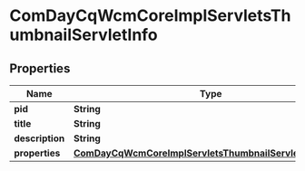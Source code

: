 

# ComDayCqWcmCoreImplServletsThumbnailServletInfo

## Properties

Name | Type | Description | Notes
------------ | ------------- | ------------- | -------------
**pid** | **String** |  |  [optional]
**title** | **String** |  |  [optional]
**description** | **String** |  |  [optional]
**properties** | [**ComDayCqWcmCoreImplServletsThumbnailServletProperties**](ComDayCqWcmCoreImplServletsThumbnailServletProperties.md) |  |  [optional]



